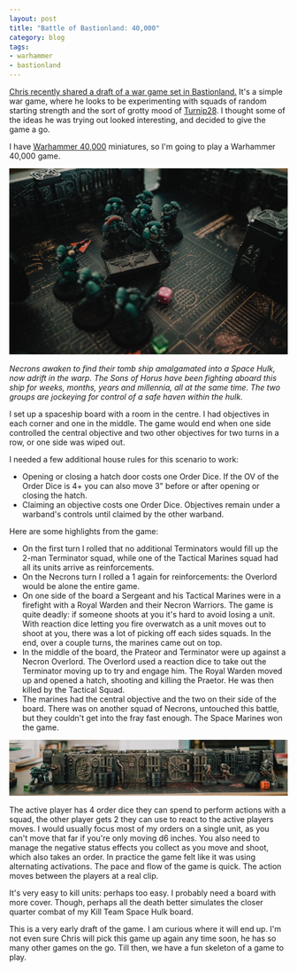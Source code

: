 ```yaml
---
layout: post
title: "Battle of Bastionland: 40,000"
category: blog
tags:
- warhammer
- bastionland
---
```


[Chris recently shared a draft of a war game set in Bastionland.][bb] It's a simple war game, where he looks to be experimenting with squads of random starting strength and the sort of grotty mood of [Turnip28][t28]. I thought some of the ideas he was trying out looked interesting, and decided to give the game a go.

I have [Warhammer 40,000][40k] miniatures, so I'm going to play a Warhammer 40,000 game.

![Space Marines take the central objective](/assets/img/battle-of-bastionland.jpg)

_Necrons awaken to find their tomb ship amalgamated into a Space Hulk, now adrift in the warp. The Sons of Horus have been fighting aboard this ship for weeks, months, years and millennia, all at the same time. The two groups are jockeying for control of a safe haven within the hulk._

I set up a spaceship board with a room in the centre. I had objectives in each corner and one in the middle. The game would end when one side controlled the central objective and two other objectives for two turns in a row, or one side was wiped out.

I needed a few additional house rules for this scenario to work:

- Opening or closing a hatch door costs one Order Dice. If the OV of the Order Dice is 4+ you can also move 3" before or after opening or closing the hatch.
- Claiming an objective costs one Order Dice. Objectives remain under a warband's controls until claimed by the other warband.

Here are some highlights from the game:

- On the first turn I rolled that no additional Terminators would fill up the 2-man Terminator squad, while one of the Tactical Marines squad had all its units arrive as reinforcements.
- On the Necrons turn I rolled a 1 again for reinforcements: the Overlord would be alone the entire game.
- On one side of the board a Sergeant and his Tactical Marines were in a firefight with a Royal Warden and their Necron Warriors. The game is quite deadly: if someone shoots at you it's hard to avoid losing a unit. With reaction dice letting you fire overwatch as a unit moves out to shoot at you, there was a lot of picking off each sides squads. In the end, over a couple turns, the marines came out on top.
- In the middle of the board, the Prateor and Terminator were up against a Necron Overlord. The Overlord used a reaction dice to take out the Terminator moving up to try and engage him. The Royal Warden moved up and opened a hatch, shooting and killing the Praetor. He was then killed by the Tactical Squad.
- The marines had the central objective and the two on their side of the board. There was on another squad of Necrons, untouched this battle, but they couldn't get into the fray fast enough. The Space Marines won the game.

![Battle Of Bastionland Hallway](/assets/img/battle-of-bastionland-hallway.jpg)

The active player has 4 order dice they can spend to perform actions with a squad, the other player gets 2 they can use to react to the active players moves. I would usually focus most of my orders on a single unit, as you can't move that far if you're only moving d6 inches. You also need to manage the negative status effects you collect as you move and shoot, which also takes an order. In practice the game felt like it was using alternating activations. The pace and flow of the game is quick. The action moves between the players at a real clip.

It's very easy to kill units: perhaps too easy. I probably need a board with more cover. Though, perhaps all the death better simulates the closer quarter combat of my Kill Team Space Hulk board.

This is a very early draft of the game. I am curious where it will end up. I'm not even sure Chris will pick this game up again any time soon, he has so many other games on the go. Till then, we have a fun skeleton of a game to play.


[bb]: https://docs.google.com/document/d/1RZ4kELJYqW3a0aePwp6hGyE12qV55YADCqQEHFuSECg/edit
[t28]: https://www.patreon.com/Turnip28
[40k]: /tag/warhammer